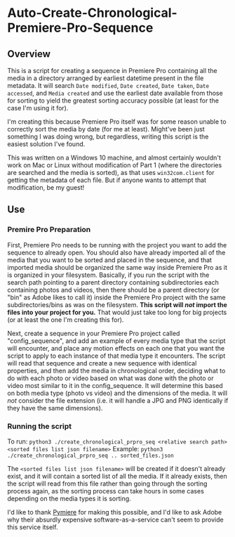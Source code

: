 # Auto-Create-Chronological-Premiere-Pro-Sequence

## Overview
This is a script for creating a sequence in Premiere Pro containing all the media in a directory arranged by earliest datetime present in the file metadata. It will search `Date modified`, `Date created`, `Date taken`, `Date accessed`, and `Media created` and use the earliest date available from those for sorting to yield the greatest sorting accuracy possible (at least for the case I'm using it for).

I'm creating this because Premiere Pro itself was for some reason unable to correctly sort the media by date (for me at least). Might've been just something I was doing wrong, but regardless, writing this script is the easiest solution I've found.

This was written on a Windows 10 machine, and almost certainly wouldn't work on Mac or Linux without modification of Part 1 (where the directories are searched and the media is sorted), as that uses `win32com.client` for getting the metadata of each file. But if anyone wants to attempt that modification, be my guest!

## Use

### Premire Pro Preparation
First, Premiere Pro needs to be running with the project you want to add the sequence to already open. You should also have already imported all of the media that you want to be sorted and placed in the sequence, and that imported media should be organized the same way inside Premiere Pro as it is organized in your filesystem. Basically, if you run the script with the search path pointing to a parent directory containing subdirectories each containing photos and videos, then there should be a parent directory (or "bin" as Adobe likes to call it) inside the Premiere Pro project with the same subdirectories/bins as was on the filesystem. **This script will _not_ import the files into your project for you.** That would just take too long for big projects (or at least the one I'm creating this for).

Next, create a sequence in your Premiere Pro project called "config_sequence", and add an example of every media type that the script will encounter, and place any motion effects on each one that you want the script to apply to each instance of that media type it encounters. The script will read that sequence and create a new sequence with identical properties, and then add the media in chronological order, deciding what to do with each photo or video based on what was done with the photo or video most similar to it in the config_sequence. It will determine this based on both media type (photo vs video) and the dimensions of the media. It will _not_ consider the file extension (i.e. it will handle a JPG and PNG identically if they have the same dimensions).

### Running the script
To run: `python3 ./create_chronological_prpro_seq <relative search path> <sorted files list json filename>`
Example: `python3 ./create_chronological_prpro_seq .. sorted_files.json`

The `<sorted files list json filename>` will be created if it doesn't already exist, and it will contain a sorted list of all the media. If it already exists, then the script will read from this file rather than going through the sorting process again, as the sorting process can take hours in some cases depending on the media types it is sorting.


I'd like to thank [Pymiere](https://github.com/qmasingarbe/pymiere) for making this possible, and I'd like to ask Adobe why their absurdly expensive software-as-a-service can't seem to provide this service itself.
